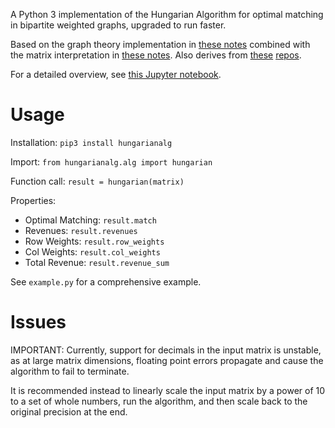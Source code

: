 A Python 3 implementation of the Hungarian Algorithm for optimal matching in bipartite weighted graphs, upgraded to run faster.

Based on the graph theory implementation in [these notes](http://www.cse.ust.hk/~golin/COMP572/Notes/Matching.pdf) combined with the matrix interpretation in [these notes](https://montoya.econ.ubc.ca/Econ514/hungarian.pdf). Also derives from [these](https://github.com/jbrightuniverse/FastHungarianAlgorithm) [repos](https://github.com/jbrightuniverse/hungarianalg).

For a detailed overview, see [this Jupyter notebook](https://github.com/jbrightuniverse/Hungarian-Algorithm-No.-5/blob/main/HungarianAlgorithm.ipynb).

# Usage

Installation: `pip3 install hungarianalg`

Import: `from hungarianalg.alg import hungarian`

Function call: `result = hungarian(matrix)`

Properties:
- Optimal Matching: `result.match`
- Revenues: `result.revenues`
- Row Weights: `result.row_weights`
- Col Weights: `result.col_weights`
- Total Revenue: `result.revenue_sum`

See `example.py` for a comprehensive example.

# Issues

IMPORTANT: Currently, support for decimals in the input matrix is unstable, as at large matrix dimensions, floating point errors propagate and cause the algorithm to fail to terminate. 

It is recommended instead to linearly scale the input matrix by a power of 10 to a set of whole numbers, run the algorithm, and then scale back to the original precision at the end.
